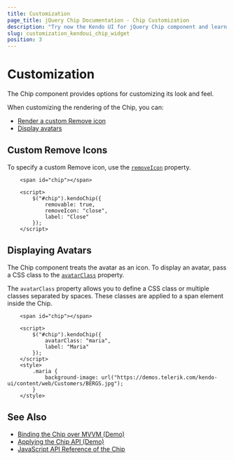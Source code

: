 ```yaml
---
title: Customization
page_title: jQuery Chip Documentation - Chip Customization
description: "Try now the Kendo UI for jQuery Chip component and learn how to customize it by configuring its icons and avatars."
slug: customization_kendoui_chip_widget
position: 3
---
```


# Customization

The Chip component provides options for customizing its look and feel.

When customizing the rendering of the Chip, you can:

* [Render a custom Remove icon](#custom-remove-icons)
* [Display avatars](#displaying-avatars)

## Custom Remove Icons

To specify a custom Remove icon, use the [`removeIcon`](api/javascript/ui/chip/configuration/removeicon) property.

```dojo
	<span id="chip"></span>

	<script>    
	    $("#chip").kendoChip({
            removable: true,
            removeIcon: "close",
            label: "Close"
        });
	</script>
```

## Displaying Avatars

The Chip component treats the avatar as an icon. To display an avatar, pass a CSS class to the [`avatarClass`](api/javascript/ui/chip/configuration/avatarClass) property.

The `avatarClass` property allows you to define a CSS class or multiple classes separated by spaces. These classes are applied to a span element inside the Chip.

```dojo
	<span id="chip"></span>

	<script>    
	    $("#chip").kendoChip({
            avatarClass: "maria",
            label: "Maria"
        });
	</script>
    <style>
        .maria {
            background-image: url("https://demos.telerik.com/kendo-ui/content/web/Customers/BERGS.jpg");
        }
    </style>
```

## See Also

* [Binding the Chip over MVVM (Demo)](https://demos.telerik.com/kendo-ui/chip/mvvm)
* [Applying the Chip API (Demo)](https://demos.telerik.com/kendo-ui/chip/api)
* [JavaScript API Reference of the Chip](/api/javascript/ui/chip)
